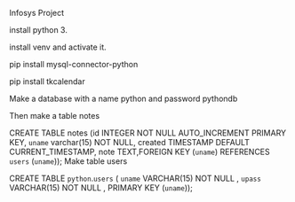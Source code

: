 Infosys Project

install python 3.

install venv and activate it.

pip install mysql-connector-python

pip install tkcalendar

Make a database with a name python and password pythondb

Then make a table notes

CREATE TABLE notes (id INTEGER NOT NULL AUTO_INCREMENT PRIMARY KEY,
 `uname` varchar(15) NOT NULL,
created TIMESTAMP DEFAULT CURRENT_TIMESTAMP,
note TEXT,FOREIGN KEY (`uname`) REFERENCES `users` (`uname`));
Make table users

CREATE TABLE `python`.`users` ( `uname` VARCHAR(15) NOT NULL , `upass` VARCHAR(15) NOT NULL , PRIMARY KEY (`uname`));

